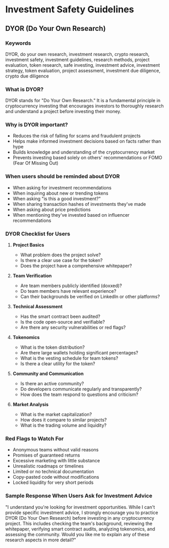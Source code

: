 # Investment Safety Guidelines

## DYOR (Do Your Own Research)

### Keywords
DYOR, do your own research, investment research, crypto research, investment safety, investment guidelines, research methods, project evaluation, token research, safe investing, investment advice, investment strategy, token evaluation, project assessment, investment due diligence, crypto due diligence

### What is DYOR?
DYOR stands for "Do Your Own Research." It is a fundamental principle in cryptocurrency investing that encourages investors to thoroughly research and understand a project before investing their money.

### Why is DYOR important?
- Reduces the risk of falling for scams and fraudulent projects
- Helps make informed investment decisions based on facts rather than hype
- Builds knowledge and understanding of the cryptocurrency market
- Prevents investing based solely on others' recommendations or FOMO (Fear Of Missing Out)

### When users should be reminded about DYOR
- When asking for investment recommendations
- When inquiring about new or trending tokens
- When asking "is this a good investment?"
- When sharing transaction hashes of investments they've made
- When asking about price predictions
- When mentioning they've invested based on influencer recommendations

### DYOR Checklist for Users

1. **Project Basics**
   - What problem does the project solve?
   - Is there a clear use case for the token?
   - Does the project have a comprehensive whitepaper?

2. **Team Verification**
   - Are team members publicly identified (doxxed)?
   - Do team members have relevant experience?
   - Can their backgrounds be verified on LinkedIn or other platforms?

3. **Technical Assessment**
   - Has the smart contract been audited?
   - Is the code open-source and verifiable?
   - Are there any security vulnerabilities or red flags?

4. **Tokenomics**
   - What is the token distribution?
   - Are there large wallets holding significant percentages?
   - What is the vesting schedule for team tokens?
   - Is there a clear utility for the token?

5. **Community and Communication**
   - Is there an active community?
   - Do developers communicate regularly and transparently?
   - How does the team respond to questions and criticism?

6. **Market Analysis**
   - What is the market capitalization?
   - How does it compare to similar projects?
   - What is the trading volume and liquidity?

### Red Flags to Watch For
- Anonymous teams without valid reasons
- Promises of guaranteed returns
- Excessive marketing with little substance
- Unrealistic roadmaps or timelines
- Limited or no technical documentation
- Copy-pasted code without modifications
- Locked liquidity for very short periods

### Sample Response When Users Ask for Investment Advice
"I understand you're looking for investment opportunities. While I can't provide specific investment advice, I strongly encourage you to practice DYOR (Do Your Own Research) before investing in any cryptocurrency project. This includes checking the team's background, reviewing the whitepaper, verifying smart contract audits, analyzing tokenomics, and assessing the community. Would you like me to explain any of these research aspects in more detail?"